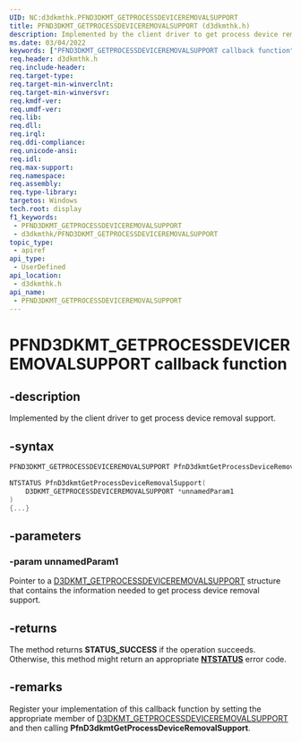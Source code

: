 ```yaml
---
UID: NC:d3dkmthk.PFND3DKMT_GETPROCESSDEVICEREMOVALSUPPORT
title: PFND3DKMT_GETPROCESSDEVICEREMOVALSUPPORT (d3dkmthk.h)
description: Implemented by the client driver to get process device removal support.
ms.date: 03/04/2022
keywords: ["PFND3DKMT_GETPROCESSDEVICEREMOVALSUPPORT callback function"]
req.header: d3dkmthk.h
req.include-header: 
req.target-type: 
req.target-min-winverclnt: 
req.target-min-winversvr: 
req.kmdf-ver: 
req.umdf-ver: 
req.lib: 
req.dll: 
req.irql: 
req.ddi-compliance: 
req.unicode-ansi: 
req.idl: 
req.max-support: 
req.namespace: 
req.assembly: 
req.type-library: 
targetos: Windows
tech.root: display
f1_keywords:
 - PFND3DKMT_GETPROCESSDEVICEREMOVALSUPPORT
 - d3dkmthk/PFND3DKMT_GETPROCESSDEVICEREMOVALSUPPORT
topic_type:
 - apiref
api_type:
 - UserDefined
api_location:
 - d3dkmthk.h
api_name:
 - PFND3DKMT_GETPROCESSDEVICEREMOVALSUPPORT
---
```


# PFND3DKMT_GETPROCESSDEVICEREMOVALSUPPORT callback function

## -description

Implemented by the client driver to get process device removal support.

## -syntax

```cpp
PFND3DKMT_GETPROCESSDEVICEREMOVALSUPPORT PfnD3dkmtGetProcessDeviceRemovalSupport;

NTSTATUS PfnD3dkmtGetProcessDeviceRemovalSupport(
    D3DKMT_GETPROCESSDEVICEREMOVALSUPPORT *unnamedParam1
)
{...}
```

## -parameters

### -param unnamedParam1

Pointer to a [D3DKMT_GETPROCESSDEVICEREMOVALSUPPORT](ns-d3dkmthk-_d3dkmt_getprocessdeviceremovalsupport.md) structure that contains the information needed to get process device removal support.

## -returns

The method returns **STATUS_SUCCESS** if the operation succeeds. Otherwise, this method might return an appropriate **[NTSTATUS](/windows-hardware/drivers/kernel/ntstatus-values)** error code.

## -remarks

Register your implementation of this callback function by setting the appropriate member of [D3DKMT_GETPROCESSDEVICEREMOVALSUPPORT](ns-d3dkmthk-_d3dkmt_getprocessdeviceremovalsupport.md) and then calling **PfnD3dkmtGetProcessDeviceRemovalSupport**.
